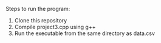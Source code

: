 Steps to run the program:
1. Clone this repository
2. Compile project3.cpp using g++
3. Run the executable from the same directory as data.csv
